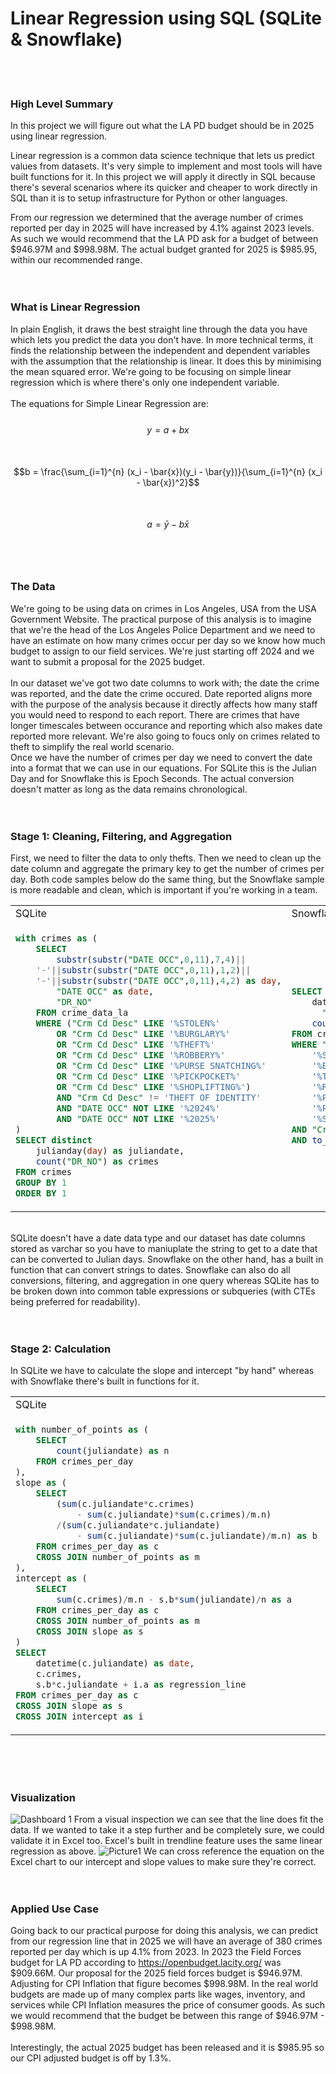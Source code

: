 # Linear Regression using SQL (SQLite & Snowflake)
<br>
<br>

### High Level Summary
In this project we will figure out what the LA PD budget should be in 2025 using linear regression. 
<br>

Linear regression is a common data science technique that lets us predict values from datasets. It's very simple to implement and most tools will have built functions for it. In this project we will apply it directly in SQL because there's several scenarios where its quicker and cheaper to work directly in SQL than it is to setup infrastructure for Python or other languages. 
<br>

From our regression we determined that the average number of crimes reported per day in 2025 will have increased by 4.1% against 2023 levels. As such we would recommend that the LA PD ask for a budget of between $946.97M and $998.98M. The actual budget granted for 2025 is $985.95, within our recommended range. 
<br>
<br>
<br>
### What is Linear Regression
In plain English, it draws the best straight line through the data you have which lets you predict the data you don't have. 
In more technical terms, it finds the relationship between the independent and dependent variables with the assumption that the relationship is linear. It does this by minimising the mean squared error. We're going to be focusing on simple linear regression which is where there's only one independent variable. 
<br>
<br>
The equations for Simple Linear Regression are:
<br>
<br>
$$y = a + b x$$
<br>
<br>
$$b = \frac{\sum_{i=1}^{n} (x_i - \bar{x})(y_i - \bar{y})}{\sum_{i=1}^{n} (x_i - \bar{x})^2}$$
<br>
<br>
$$a = \bar{y} - b \bar{x}$$
<br>
<br>
<br>

### The Data
We're going to be using data on crimes in Los Angeles, USA from the USA Government Website. The practical purpose of this analysis is to imagine that we're the head of the Los Angeles Police Department and we need to have an estimate on how many crimes occur per day so we know how much budget to assign to our field services. We're just starting off 2024 and we want to submit a proposal for the 2025 budget. 
<br>
<br>
In our dataset we've got two date columns to work with; the date the crime was reported, and the date the crime occured. Date reported aligns more with the purpose of the analysis because it directly affects how many staff you would need to respond to each report. There are crimes that have longer timescales between occurance and reporting which also makes date reported more relevant. We're also going to foucs only on crimes related to theft to simplify the real world scenario. 
<br>
Once we have the number of crimes per day we need to convert the date into a format that we can use in our equations. For SQLite this is the Julian Day and for Snowflake this is Epoch Seconds. The actual conversion doesn't matter as long as the data remains chronological. 
<br>
<br>
<br>
### Stage 1: Cleaning, Filtering, and Aggregation
First, we need to filter the data to only thefts. Then we need to clean up the date column and aggregate the primary key to get the number of crimes per day. Both code samples below do the same thing, but the Snowflake sample is more readable and clean, which is important if you're working in a team. 
<table>
<tr>
<td> SQLite </td> <td> Snowflake </td>
</tr>
<tr>
<td>

```sql
with crimes as (
    SELECT 
        substr(substr("DATE OCC",0,11),7,4)||
    '-'||substr(substr("DATE OCC",0,11),1,2)||
    '-'||substr(substr("DATE OCC",0,11),4,2) as day,
        "DATE OCC" as date, 
        "DR_NO"
    FROM crime_data_la
    WHERE ("Crm Cd Desc" LIKE '%STOLEN%'
        OR "Crm Cd Desc" LIKE '%BURGLARY%'
        OR "Crm Cd Desc" LIKE '%THEFT%'
        OR "Crm Cd Desc" LIKE '%ROBBERY%'
        OR "Crm Cd Desc" LIKE '%PURSE SNATCHING%'
        OR "Crm Cd Desc" LIKE '%PICKPOCKET%'
        OR "Crm Cd Desc" LIKE '%SHOPLIFTING%')
        AND "Crm Cd Desc" != 'THEFT OF IDENTITY' 
        AND "DATE OCC" NOT LIKE '%2024%'
        AND "DATE OCC" NOT LIKE '%2025%'
)
SELECT distinct 
    julianday(day) as juliandate,
    count("DR_NO") as crimes 
FROM crimes
GROUP BY 1
ORDER BY 1
```

</td>
<td>
    
```sql
SELECT 
    date_part(epoch_second, to_date(
      "DATE OCC",'MM/DD/YYYY')) as epochtime,
    count("DR_NO") as crimes
FROM crime_data_la
WHERE "Crm Cd Desc" LIKE ANY (
    '%STOLEN%',
    '%BURGLARY%',
    '%THEFT%',
    '%ROBBERY%',
    '%PURSE SNATCHING%',
    '%PICKPOCKET%',
    '%SHOPLIFTING%')
AND "Crm Cd Desc" != 'THEFT OF IDENTITY' 
AND to_date("DATE OCC",'MM/DD/YYYY') < '2024-01-01'
```
</td>
</tr>
</table>
<br>
SQLite doesn't have a date data type and our dataset has date columns stored as varchar so you have to maniuplate the string to get to a date that can be converted to Julian days. Snowflake on the other hand, has a built in function that can convert strings to dates. Snowflake can also do all conversions, filtering, and aggregation in one query whereas SQLite has to be broken down into common table expressions or subqueries (with CTEs being preferred for readability).  
<br>
<br>
<br>

### Stage 2: Calculation
In SQLite we have to calculate the slope and intercept "by hand" whereas with Snowflake there's built in functions for it.
<table>
<tr>
<td> SQLite </td> <td> Snowflake </td>
</tr>
<tr>
<td>

```sql
with number_of_points as (
    SELECT 
        count(juliandate) as n
    FROM crimes_per_day 
),
slope as (
    SELECT 
        (sum(c.juliandate*c.crimes)
            - sum(c.juliandate)*sum(c.crimes)/m.n)
        /(sum(c.juliandate*c.juliandate)
            - sum(c.juliandate)*sum(c.juliandate)/m.n) as b
    FROM crimes_per_day as c
    CROSS JOIN number_of_points as m
),
intercept as (
    SELECT
        sum(c.crimes)/m.n - s.b*sum(juliandate)/n as a  
    FROM crimes_per_day as c
    CROSS JOIN number_of_points as m
    CROSS JOIN slope as s 
)
SELECT 
    datetime(c.juliandate) as date,
    c.crimes,
    s.b*c.juliandate + i.a as regression_line
FROM crimes_per_day as c
CROSS JOIN slope as s
CROSS JOIN intercept as i

```

</td>
<td>
    
```sql
with regression as (
    SELECT
        REGR_SLOPE(crimes, epochtime) as slope,
        REGR_INTERCEPT(crimes,epochtime) as intercept
    FROM crimes_per_day
)
SELECT
    to_timestamp(epochtime) as date,
    c.crimes,
    r.slope*c.epochtime + r.intercept as regression_line
FROM crimes_per_day as c
CROSS JOIN regression as r
ORDER BY c.date;
```
</td>
</tr>
</table>
<br>
<br>
<br>
 
### Visualization
![Dashboard 1](https://github.com/user-attachments/assets/e1a11129-e1c3-4dee-b37e-a096c64cafef)
From a visual inspection we can see that the line does fit the data. If we wanted to take it a step further and be completely sure, we could validate it in Excel too. Excel's built in trendline feature uses the same linear regression as above. 
![Picture1](https://github.com/user-attachments/assets/ac164723-4da6-4565-8817-1a0835d9af98)
We can cross reference the equation on the Excel chart to our intercept and slope values to make sure they're correct. 
<br>
<br>
<br>
### Applied Use Case
Going back to our practical purpose for doing this analysis, we can predict from our regression line that in 2025 we will have an average of 380 crimes reported per day which is up 4.1% from 2023. In 2023 the Field Forces budget for LA PD according to https://openbudget.lacity.org/ was $909.66M. Our proposal for the 2025 field forces budget is $946.97M. Adjusting for CPI Inflation that figure becomes $998.98M. In the real world budgets are made up of many complex parts like wages, inventory, and services while CPI Inflation measures the price of consumer goods. As such we would recommend that the budget be between this range of $946.97M - $998.98M.
<br>
<br>
Interestingly, the actual 2025 budget has been released and it is $985.95 so our CPI adjusted budget is off by 1.3%.
<br>
<br>

